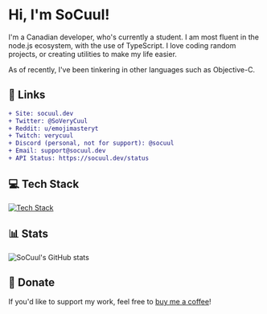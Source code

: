# Hi, I'm SoCuul!

I'm a Canadian developer, who's currently a student. I am most fluent in the node.js ecosystem, with the use of TypeScript. I love coding random projects, or creating utilities to make my life easier.

As of recently, I've been tinkering in other languages such as Objective-C.

## 📩 Links
```diff
+ Site: socuul.dev
+ Twitter: @SoVeryCuul
+ Reddit: u/emojimasteryt
+ Twitch: verycuul
+ Discord (personal, not for support): @socuul
+ Email: support@socuul.dev
+ API Status: https://socuul.dev/status
```

## 💻 Tech Stack
[![Tech Stack](https://skillicons.dev/icons?i=ts,js,python,html,css,nodejs,git,docker,vue,nuxt,express,bash,nginx,vercel,cloudflare,vite,github,vscode,discord)](https://skillicons.dev)

## 📊 Stats
![SoCuul's GitHub stats](https://github-readme-stats.vercel.app/api?username=socuul&show_icons=true&theme=gotham)

## 💸 Donate
If you'd like to support my work, feel free to [buy me a coffee](https://ko-fi.com/socuul)!
